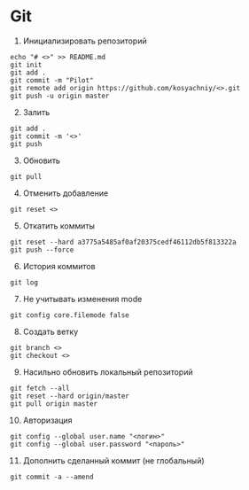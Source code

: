 # Git
1. Инициализировать репозиторий 
```
echo "# <>" >> README.md
git init
git add .
git commit -m "Pilot"
git remote add origin https://github.com/kosyachniy/<>.git
git push -u origin master
```

2. Залить
```
git add .
git commit -m '<>'
git push
```

3. Обновить
```
git pull
```

4. Отменить добавление
```
git reset <>
```

5. Откатить коммиты
```
git reset --hard a3775a5485af0af20375cedf46112db5f813322a
git push --force
```

6. История коммитов
```
git log
```

7. Не учитывать изменения mode
```
git config core.filemode false
```

8. Создать ветку
```
git branch <>
git checkout <>
```

9. Насильно обновить локальный репозиторий
```
git fetch --all
git reset --hard origin/master
git pull origin master
```

10. Авторизация
```
git config --global user.name "<логин>"
git config --global user.password "<пароль>"
```

11. Дополнить сделанный коммит (не глобальный)
```
git commit -a --amend
```